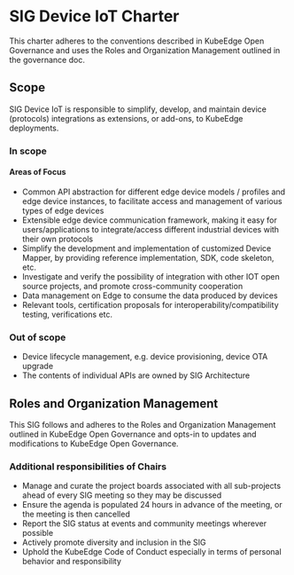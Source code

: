 # SIG Device IoT Charter

This charter adheres to the conventions described in KubeEdge Open Governance and uses the Roles and Organization Management outlined in the governance doc.

## Scope

SIG Device IoT is responsible to simplify, develop, and maintain device (protocols) integrations as extensions, or add-ons, to KubeEdge deployments.

### In scope

#### Areas of Focus

- Common API abstraction for different edge device models / profiles and edge device instances, to facilitate access and management of various types of edge devices
- Extensible edge device communication framework, making it easy for users/applications to integrate/access different industrial devices with their own protocols
- Simplify the development and implementation of customized Device Mapper, by providing reference implementation, SDK, code skeleton, etc.
- Investigate and verify the possibility of integration with other IOT open source projects, and promote cross-community cooperation
- Data management on Edge to consume the data produced by devices
- Relevant tools, certification proposals for interoperability/compatibility testing, verifications etc.

### Out of scope
- Device lifecycle management, e.g. device provisioning, device OTA upgrade
- The contents of individual APIs are owned by SIG Architecture

## Roles and Organization Management

This SIG follows and adheres to the Roles and Organization Management outlined in KubeEdge Open Governance and opts-in to updates and modifications to KubeEdge Open Governance.

### Additional responsibilities of Chairs

- Manage and curate the project boards associated with all sub-projects ahead of every SIG meeting so they may be discussed
- Ensure the agenda is populated 24 hours in advance of the meeting, or the meeting is then cancelled
- Report the SIG status at events and community meetings wherever possible
- Actively promote diversity and inclusion in the SIG
- Uphold the KubeEdge Code of Conduct especially in terms of personal behavior and responsibility